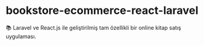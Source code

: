 # bookstore-ecommerce-react-laravel
📚 Laravel ve React.js ile geliştirilmiş tam özellikli bir online kitap satış uygulaması.
